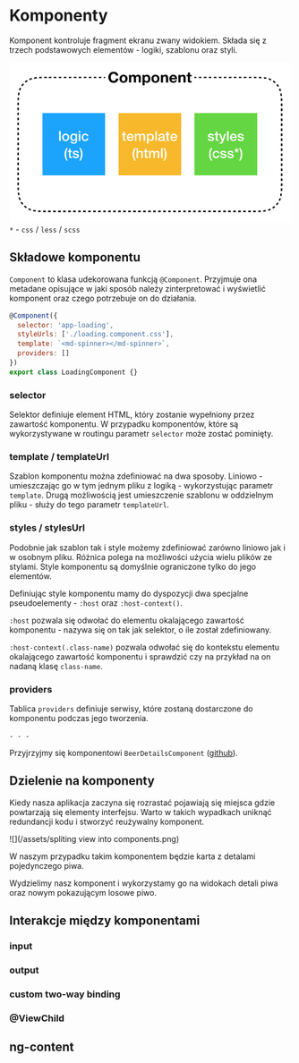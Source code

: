 # Komponenty

Komponent kontroluje fragment ekranu zwany widokiem. Składa się z trzech podstawowych elementów - logiki, szablonu oraz styli.

![](/assets/component.png)  
`*` - `css` / `less` / `scss`

## Składowe komponentu

`Component` to klasa udekorowana funkcją `@Component`. Przyjmuje ona metadane opisujące w jaki sposób należy zinterpretować i wyświetlić komponent oraz czego potrzebuje on do działania.

```js
@Component({
  selector: 'app-loading',
  styleUrls: ['./loading.component.css'],
  template: `<md-spinner></md-spinner>`,
  providers: []
})
export class LoadingComponent {}
```

### selector

Selektor definiuje element HTML, który zostanie wypełniony przez zawartość komponentu. W przypadku komponentów, które są wykorzystywane w routingu parametr `selector` może zostać pominięty.

### template / templateUrl

Szablon komponentu można zdefiniować na dwa sposoby. Liniowo - umieszczając go w tym jednym pliku z logiką - wykorzystując parametr `template`. Drugą możliwością jest umieszczenie szablonu w oddzielnym pliku - służy do tego parametr `templateUrl`.

### styles / stylesUrl

Podobnie jak szablon tak i style możemy zdefiniować zarówno liniowo jak i w osobnym pliku. Różnica polega na możliwości użycia wielu plików ze stylami. Style komponentu są domyślnie ograniczone tylko do jego elementów.

Definiując style komponentu mamy do dyspozycji dwa specjalne pseudoelementy - `:host` oraz `:host-context()`.

`:host` pozwala się odwołać do elementu okalającego zawartość komponentu - nazywa się on tak jak selektor, o ile został zdefiniowany.

`:host-context(.class-name)` pozwala odwołać się do kontekstu elementu okalającego zawartość komponentu i sprawdzić czy na przykład na on nadaną klasę `class-name`.

### providers

Tablica `providers` definiuje serwisy, które zostaną dostarczone do komponentu podczas jego tworzenia.

`- - -`

Przyjrzyjmy się komponentowi `BeerDetailsComponent` \([github](https://github.com/mmotel/ng-beers-app/tree/v4/src/app/core/beer-details)\).

## Dzielenie na komponenty

Kiedy nasza aplikacja zaczyna się rozrastać pojawiają się miejsca gdzie powtarzają się elementy interfejsu. Warto w takich wypadkach uniknąć redundancji kodu i stworzyć reużywalny komponent.

![](/assets/spliting view into components.png)

W naszym przypadku takim komponentem będzie karta z detalami pojedynczego piwa.

Wydzielimy nasz komponent i wykorzystamy go na widokach detali piwa oraz nowym pokazującym losowe piwo.

## Interakcje między komponentami

### input

### output

### custom two-way binding

### @ViewChild

## ng-content



